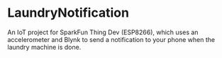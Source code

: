 # LaundryNotification
An IoT project for SparkFun Thing Dev (ESP8266), which uses an accelerometer and Blynk to send a notification to your phone when the laundry machine is done.

